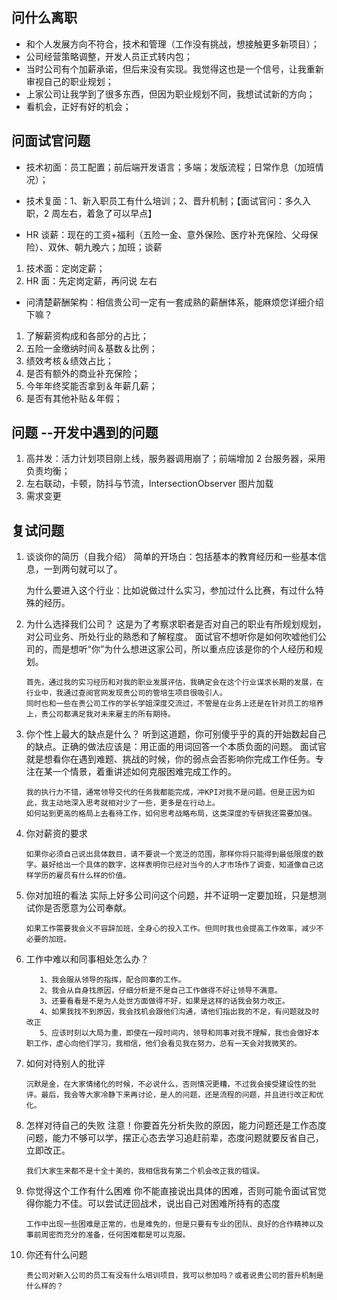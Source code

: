 ## 问什么离职

- 和个人发展方向不符合，技术和管理（工作没有挑战，想接触更多新项目）；
- 公司经营策略调整，开发人员正式转内包；
- 当时公司有个加薪承诺，但后来没有实现。我觉得这也是一个信号，让我重新审视自己的职业规划；
- 上家公司让我学到了很多东西，但因为职业规划不同，我想试试新的方向；
- 看机会，正好有好的机会；

## 问面试官问题

- 技术初面：员工配置；前后端开发语言；多端；发版流程；日常作息（加班情况）；

- 技术复面：1、新入职员工有什么培训；2、晋升机制；【面试官问：多久入职，2 周左右，着急了可以早点】

- HR 谈薪：现在的工资+福利（五险一金、意外保险、医疗补充保险、父母保险）、双休、朝九晚六；加班；谈薪

1. 技术面：定岗定薪；
2. HR 面：先定岗定薪，再问说 左右

- 问清楚薪酬架构：相信贵公司一定有一套成熟的薪酬体系，能麻烦您详细介绍下嘛？

1. 了解薪资构成和各部分的占比；
2. 五险一金缴纳时间＆基数＆比例；
3. 绩效考核＆绩效占比；
4. 是否有额外的商业补充保险；
5. 今年年终奖能否拿到＆年薪几薪；
6. 是否有其他补贴＆年假；

## 问题 --开发中遇到的问题

1. 高并发：活力计划项目刚上线，服务器调用崩了；前端增加 2 台服务器，采用负责均衡；
2. 左右联动，卡顿，防抖与节流，IntersectionObserver 图片加载
3. 需求变更

## 复试问题

1. 谈谈你的简历（自我介绍）
   简单的开场白：包括基本的教育经历和一些基本信息，一到两句就可以了。

   为什么要进入这个行业：比如说做过什么实习，参加过什么比赛，有过什么特殊的经历。

2. 为什么选择我们公司？
   这是为了考察求职者是否对自己的职业有所规划规划，对公司业务、所处行业的熟悉和了解程度。
   面试官不想听你是如何吹嘘他们公司的，而是想听“你”为什么想进这家公司，所以重点应该是你的个人经历和规划。
   ```demo
   首先，通过我的实习经历和对我的职业发展评估，我确定会在这个行业谋求长期的发展，在行业中，我通过查阅官网发现贵公司的管培生项目很吸引人。
   同时也和一些在贵公司工作的学长学姐深度交流过，不管是在业务上还是在针对员工的培养上，贵公司都满足我对未来雇主的所有期待。
   ```
3. 你个性上最大的缺点是什么？
   听到这道题，你可别傻乎乎的真的开始数起自己的缺点。正确的做法应该是：用正面的用词回答一个本质负面的问题。
   面试官就是想看你在遇到难题、挑战的时候，你的弱点会否影响你完成工作任务。专注在某一个情景，着重讲述如何克服困难完成工作的。
   ```demo
   我的执行力不错，通常领导交代的任务我都能完成，冲KPI对我不是问题。但是正因为如此，我主动地深入思考就相对少了一些，更多是在行动上。
   如何站到更高的格局上去看待工作，如何思考战略布局，这类深度的专研我还需要加强。
   ```
4. 你对薪资的要求

   ```demo
   如果你必须自己说出具体数目，请不要说一个宽泛的范围，那样你将只能得到最低限度的数字。最好给出一个具体的数字，这样表明你已经对当今的人才市场作了调查，知道像自己这样学历的雇员有什么样的价值。
   ```

5. 你对加班的看法
   实际上好多公司问这个问题，并不证明一定要加班，只是想测试你是否愿意为公司奉献。
   ```demo
   如果工作需要我会义不容辞加班，全身心的投入工作。但同时我也会提高工作效率，减少不必要的加班。
   ```
6. 工作中难以和同事相处怎么办？

   ```demo
      1、我会服从领导的指挥，配合同事的工作。
      2、我会从自身找原因，仔细分析是不是自己工作做得不好让领导不满意。
      3、还要看看是不是为人处世方面做得不好，如果是这样的话我会努力改正。
      4、如果我找不到原因，我会找机会跟他们沟通，请他们指出我的不足，有问题就及时改正
      5、应该时刻以大局为重，即使在一段时间内，领导和同事对我不理解，我也会做好本职工作，虚心向他们学习，我相信，他们会看见我在努力，总有一天会对我微笑的。
   ```

7. 如何对待别人的批评
   ```demo
   沉默是金，在大家情绪化的时候，不必说什么，否则情况更糟，不过我会接受建设性的批评。最后，我会等大家冷静下来再讨论，是人的问题，还是流程的问题，并且进行改正和优化。
   ```
8. 怎样对待自己的失败
   注意！你要首先分析失败的原因，能力问题还是工作态度问题，能力不够可以学，摆正心态去学习追赶前辈，态度问题就要反省自己，立即改正。
   ```demo
   我们大家生来都不是十全十美的，我相信我有第二个机会改正我的错误。
   ```
9. 你觉得这个工作有什么困难
   你不能直接说出具体的困难，否则可能令面试官觉得你能力不佳。可以尝试迂回战术，说出自己对困难所持有的态度

   ```demo
   工作中出现一些困难是正常的，也是难免的，但是只要有专业的团队、良好的合作精神以及事前周密而充分的准备，任何困难都是可以克服。
   ```

10. 你还有什么问题
    ```demo
    贵公司对新入公司的员工有没有什么培训项目，我可以参加吗？或者说贵公司的晋升机制是什么样的？
    ```
